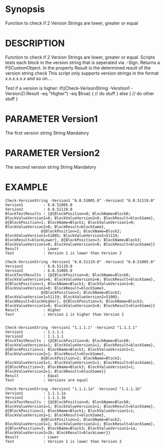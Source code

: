 # Synopsis
Function to check if 2 Version Strings are lower, greater or equal
 
# DESCRIPTION
Function to check if 2 Version Strings are lower, greater or equal.
Scripts tests each block in the version string that is seperated via .-Sign.
Returns a PSCustomObject. In the property Result is the determined result of the version string check
This script only supports version strings in the format x.x.x.x.x.x and so on....

Test if a version is higher:
    if((Check-VerisonString -Verstion1 -Version2).Result -eq "Higher") -eq $true) { // do stuff } else { // do other stuff }


# PARAMETER Version1
The first version string
String Mandatory

# PARAMETER Version2
The second version string
String Mandatory

# EXAMPLE
    Check-VersionString -Version1 "6.0.51005.0" -Version2 "6.0.51119.0"
    Version1         : 6.0.51005.0
    Version2         : 6.0.51119.0
    BlockTestResults : {@{BlockPosition=0; BlockName=Block0; BlockValueVersion1=6; BlockValueVersion2=6; BlockResult=blockSame}, @{BlockPosition=1; BlockName=Block1; BlockValueVersion1=0; BlockValueVersion2=0; BlockResult=blockSame}, 
                    @{BlockPosition=2; BlockName=Block2; BlockValueVersion1=51005; BlockValueVersion2=51119; BlockResult=blockLower}, @{BlockPosition=3; BlockName=Block3; BlockValueVersion1=0; BlockValueVersion2=0; BlockResult=blockSame}}
    Result           : Lower
    Text             : Version 1 is lower than Version 2
    
    Check-VersionString -Version1 "6.0.51119.0" -Version2 "6.0.51005.0"
    Version1         : 6.0.51119.0
    Version2         : 6.0.51005.0
    BlockTestResults : {@{BlockPosition=0; BlockName=Block0; BlockValueVersion1=6; BlockValueVersion2=6; BlockResult=blockSame}, @{BlockPosition=1; BlockName=Block1; BlockValueVersion1=0; BlockValueVersion2=0; BlockResult=blockSame}, 
                    @{BlockPosition=2; BlockName=Block2; BlockValueVersion1=51119; BlockValueVersion2=51005; BlockResult=blockHigher}, @{BlockPosition=3; BlockName=Block3; BlockValueVersion1=0; BlockValueVersion2=0; BlockResult=blockSame}}
    Result           : Higher
    Text             : Version 1 is higher than Version 2

    
    Check-VersionString -Version1 "1.1.1.1" -Version2 "1.1.1.1"
    Version1         : 1.1.1.1
    Version2         : 1.1.1.1
    BlockTestResults : {@{BlockPosition=0; BlockName=Block0; BlockValueVersion1=1; BlockValueVersion2=1; BlockResult=blockSame}, @{BlockPosition=1; BlockName=Block1; BlockValueVersion1=1; BlockValueVersion2=1; BlockResult=blockSame}, 
                    @{BlockPosition=2; BlockName=Block2; BlockValueVersion1=1; BlockValueVersion2=1; BlockResult=blockSame}, @{BlockPosition=3; BlockName=Block3; BlockValueVersion1=1; BlockValueVersion2=1; BlockResult=blockSame}}
    Result           : Equal
    Text             : Versions are equal
    
    Check-VersionString -Version1 "1.1.1.1a" -Version2 "1.1.1.1b"
    Version1         : 1.1.1.1a
    Version2         : 1.1.1.1b
    BlockTestResults : {@{BlockPosition=0; BlockName=Block0; BlockValueVersion1=1; BlockValueVersion2=1; BlockResult=blockSame}, @{BlockPosition=1; BlockName=Block1; BlockValueVersion1=1; BlockValueVersion2=1; BlockResult=blockSame}, 
                    @{BlockPosition=2; BlockName=Block2; BlockValueVersion1=1; BlockValueVersion2=1; BlockResult=blockSame}, @{BlockPosition=3; BlockName=Block3; BlockValueVersion1=1a; BlockValueVersion2=1b; BlockResult=blockLower}}
    Result           : Lower
    Text             : Version 1 is lower than Version 2